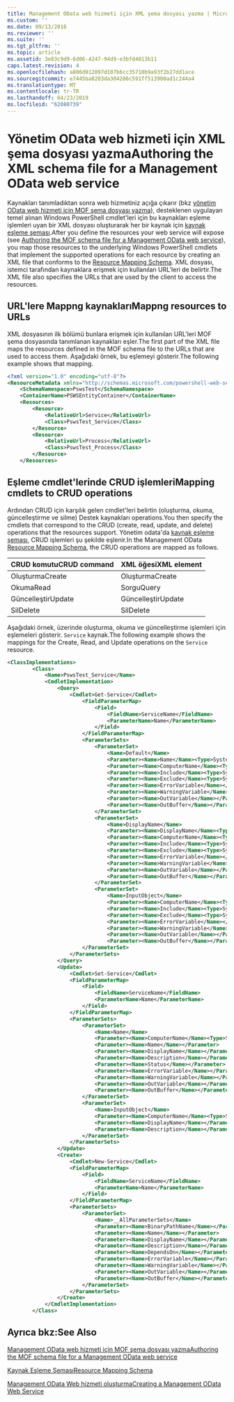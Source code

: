 ```yaml
---
title: Management OData web hizmeti için XML şema dosyası yazma | Microsoft Docs
ms.custom: ''
ms.date: 09/13/2016
ms.reviewer: ''
ms.suite: ''
ms.tgt_pltfrm: ''
ms.topic: article
ms.assetid: 3e83c9d9-6d06-4247-94d9-e3bfd4013b11
caps.latest.revision: 4
ms.openlocfilehash: a806d012097d107b6cc35710b9a93f2b27dd1ace
ms.sourcegitcommit: e7445ba8203da304286c591ff513900ad1c244a4
ms.translationtype: MT
ms.contentlocale: tr-TR
ms.lasthandoff: 04/23/2019
ms.locfileid: "62080739"
---
```

# <a name="authoring-the-xml-schema-file-for-a-management-odata-web-service"></a><span data-ttu-id="0da83-102">Yönetim OData web hizmeti için XML şema dosyası yazma</span><span class="sxs-lookup"><span data-stu-id="0da83-102">Authoring the XML schema file for a Management OData web service</span></span>

<span data-ttu-id="0da83-103">Kaynakları tanımladıktan sonra web hizmetiniz açığa çıkarır (bkz [yönetim OData web hizmeti için MOF şema dosyası yazma](./authoring-the-mof-schema-file-for-a-management-odata-web-service.md)), desteklenen uygulayan temel alınan Windows PowerShell cmdlet'leri için bu kaynakları eşleme işlemleri uyan bir XML dosyası oluşturarak her bir kaynak için [kaynak eşleme şeması](./resource-mapping-schema.md).</span><span class="sxs-lookup"><span data-stu-id="0da83-103">After you define the resources your web service will expose (see [Authoring the MOF schema file for a Management OData web service](./authoring-the-mof-schema-file-for-a-management-odata-web-service.md)), you map those resources to the underlying Windows PowerShell cmdlets that implement the supported operations for each resource by creating an XML file that conforms to the [Resource Mapping Schema](./resource-mapping-schema.md).</span></span> <span data-ttu-id="0da83-104">XML dosyası, istemci tarafından kaynaklara erişmek için kullanılan URL'leri de belirtir.</span><span class="sxs-lookup"><span data-stu-id="0da83-104">The XML file also specifies the URLs that are used by the client to access the resources.</span></span>

## <a name="mappng-resources-to-urls"></a><span data-ttu-id="0da83-105">URL'lere Mappng kaynakları</span><span class="sxs-lookup"><span data-stu-id="0da83-105">Mappng resources to URLs</span></span>

<span data-ttu-id="0da83-106">XML dosyasının ilk bölümü bunlara erişmek için kullanılan URL'leri MOF şema dosyasında tanımlanan kaynakları eşler.</span><span class="sxs-lookup"><span data-stu-id="0da83-106">The first part of the XML file maps the resources defined in the MOF schema file to the URLs that are used to access them.</span></span> <span data-ttu-id="0da83-107">Aşağıdaki örnek, bu eşlemeyi gösterir.</span><span class="sxs-lookup"><span data-stu-id="0da83-107">The following example shows that mapping.</span></span>

```xml
<?xml version="1.0" encoding="utf-8"?>
<ResourceMetadata xmlns="http://schemas.microsoft.com/powershell-web-services/2010/09">
    <SchemaNamespace>PswsTest</SchemaNamespace>
    <ContainerName>PSWSEntityContainer</ContainerName>
    <Resources>
        <Resource>
            <RelativeUrl>Service</RelativeUrl>
            <Class>PswsTest_Service</Class>
        </Resource>
        <Resource>
            <RelativeUrl>Process</RelativeUrl>
            <Class>PswsTest_Process</Class>
        </Resource>
    </Resources>
```

## <a name="mapping-cmdlets-to-crud-operations"></a><span data-ttu-id="0da83-108">Eşleme cmdlet'lerinde CRUD işlemleri</span><span class="sxs-lookup"><span data-stu-id="0da83-108">Mapping cmdlets to CRUD operations</span></span>

<span data-ttu-id="0da83-109">Ardından CRUD için karşılık gelen cmdlet'leri belirtin (oluşturma, okuma, güncelleştirme ve silme) Destek kaynakları operations.</span><span class="sxs-lookup"><span data-stu-id="0da83-109">You then specify the cmdlets that correspond to the CRUD (create, read, update, and delete) operations that the resources support.</span></span> <span data-ttu-id="0da83-110">Yönetim odata'da [kaynak eşleme şeması](./resource-mapping-schema.md), CRUD işlemleri şu şekilde eşlenir.</span><span class="sxs-lookup"><span data-stu-id="0da83-110">In the Management OData [Resource Mapping Schema](./resource-mapping-schema.md), the CRUD operations are mapped as follows.</span></span>

|<span data-ttu-id="0da83-111">CRUD komutu</span><span class="sxs-lookup"><span data-stu-id="0da83-111">CRUD command</span></span>|<span data-ttu-id="0da83-112">XML öğesi</span><span class="sxs-lookup"><span data-stu-id="0da83-112">XML element</span></span>|
|------------------|-----------------|
|<span data-ttu-id="0da83-113">Oluşturma</span><span class="sxs-lookup"><span data-stu-id="0da83-113">Create</span></span>|<span data-ttu-id="0da83-114">Oluşturma</span><span class="sxs-lookup"><span data-stu-id="0da83-114">Create</span></span>|
|<span data-ttu-id="0da83-115">Okuma</span><span class="sxs-lookup"><span data-stu-id="0da83-115">Read</span></span>|<span data-ttu-id="0da83-116">Sorgu</span><span class="sxs-lookup"><span data-stu-id="0da83-116">Query</span></span>|
|<span data-ttu-id="0da83-117">Güncelleştir</span><span class="sxs-lookup"><span data-stu-id="0da83-117">Update</span></span>|<span data-ttu-id="0da83-118">Güncelleştir</span><span class="sxs-lookup"><span data-stu-id="0da83-118">Update</span></span>|
|<span data-ttu-id="0da83-119">Sil</span><span class="sxs-lookup"><span data-stu-id="0da83-119">Delete</span></span>|<span data-ttu-id="0da83-120">Sil</span><span class="sxs-lookup"><span data-stu-id="0da83-120">Delete</span></span>|

<span data-ttu-id="0da83-121">Aşağıdaki örnek, üzerinde oluşturma, okuma ve güncelleştirme işlemleri için eşlemeleri gösterir. `Service` kaynak.</span><span class="sxs-lookup"><span data-stu-id="0da83-121">The following example shows the mappings for the Create, Read, and Update operations on the `Service` resource.</span></span>

```xml
<ClassImplementations>
        <Class>
            <Name>PswsTest_Service</Name>
            <CmdletImplementation>
                <Query>
                    <Cmdlet>Get-Service</Cmdlet>
                        <FieldParameterMap>
                            <Field>
                                <FieldName>ServiceName</FieldName>
                                <ParameterName>Name</ParameterName>
                            </Field>
                        </FieldParameterMap>
                        <ParameterSets>
                            <ParameterSet>
                                <Name>Default</Name>
                                <Parameter><Name>Name</Name><Type>System.String[]</Type></Parameter>
                                <Parameter><Name>ComputerName</Name><Type>System.String[]</Type></Parameter>
                                <Parameter><Name>Include</Name><Type>System.String[]</Type></Parameter>
                                <Parameter><Name>Exclude</Name><Type>System.String[]</Type></Parameter>
                                <Parameter><Name>ErrorVariable</Name></Parameter>
                                <Parameter><Name>WarningVariable</Name></Parameter>
                                <Parameter><Name>OutVariable</Name></Parameter>
                                <Parameter><Name>OutBuffer</Name></Parameter>
                            </ParameterSet>
                            <ParameterSet>
                                <Name>DisplayName</Name>
                                <Parameter><Name>DisplayName</Name><Type>System.String[]</Type></Parameter>
                                <Parameter><Name>ComputerName</Name><Type>System.String[]</Type></Parameter>
                                <Parameter><Name>Include</Name><Type>System.String[]</Type></Parameter>
                                <Parameter><Name>Exclude</Name><Type>System.String[]</Type></Parameter>
                                <Parameter><Name>ErrorVariable</Name></Parameter>
                                <Parameter><Name>WarningVariable</Name></Parameter>
                                <Parameter><Name>OutVariable</Name></Parameter>
                                <Parameter><Name>OutBuffer</Name></Parameter>
                            </ParameterSet>
                            <ParameterSet>
                                <Name>InputObject</Name>
                                <Parameter><Name>ComputerName</Name><Type>System.String[]</Type></Parameter>
                                <Parameter><Name>Include</Name><Type>System.String[]</Type></Parameter>
                                <Parameter><Name>Exclude</Name><Type>System.String[]</Type></Parameter>
                                <Parameter><Name>ErrorVariable</Name></Parameter>
                                <Parameter><Name>WarningVariable</Name></Parameter>
                                <Parameter><Name>OutVariable</Name></Parameter>
                                <Parameter><Name>OutBuffer</Name></Parameter>
                        </ParameterSet>
                    </ParameterSets>
                </Query>
                <Update>
                    <Cmdlet>Set-Service</Cmdlet>
                    <FieldParameterMap>
                        <Field>
                            <FieldName>ServiceName</FieldName>
                            <ParameterName>Name</ParameterName>
                        </Field>
                    </FieldParameterMap>
                    <ParameterSets>
                        <ParameterSet>
                            <Name>Name</Name>
                            <Parameter><Name>ComputerName</Name><Type>System.String[]</Type></Parameter>
                            <Parameter><Name>Name</Name></Parameter>
                            <Parameter><Name>DisplayName</Name></Parameter>
                            <Parameter><Name>Description</Name></Parameter>
                            <Parameter><Name>Status</Name></Parameter>
                            <Parameter><Name>ErrorVariable</Name></Parameter>
                            <Parameter><Name>WarningVariable</Name></Parameter>
                            <Parameter><Name>OutVariable</Name></Parameter>
                            <Parameter><Name>OutBuffer</Name></Parameter>
                        </ParameterSet>
                        <ParameterSet>
                            <Name>InputObject</Name>
                            <Parameter><Name>ComputerName</Name><Type>System.String[]</Type></Parameter>
                            <Parameter><Name>DisplayName</Name></Parameter>
                            <Parameter><Name>Description</Name></Parameter>
                        </ParameterSet>
                    </ParameterSets>
                </Update>
                <Create>
                    <Cmdlet>New-Service</Cmdlet>
                    <FieldParameterMap>
                        <Field>
                            <FieldName>ServiceName</FieldName>
                            <ParameterName>Name</ParameterName>
                        </Field>
                    </FieldParameterMap>
                    <ParameterSets>
                        <ParameterSet>
                            <Name>__AllParameterSets</Name>
                            <Parameter><Name>BinaryPathName</Name></Parameter>
                            <Parameter><Name>Name</Name></Parameter>
                            <Parameter><Name>DisplayName</Name></Parameter>
                            <Parameter><Name>Description</Name></Parameter>
                            <Parameter><Name>DependsOn</Name></Parameter>
                            <Parameter><Name>ErrorVariable</Name></Parameter>
                            <Parameter><Name>WarningVariable</Name></Parameter>
                            <Parameter><Name>OutVariable</Name></Parameter>
                            <Parameter><Name>OutBuffer</Name></Parameter>
                        </ParameterSet>
                    </ParameterSets>
                </Create>
            </CmdletImplementation>
        </Class>
```

## <a name="see-also"></a><span data-ttu-id="0da83-122">Ayrıca bkz:</span><span class="sxs-lookup"><span data-stu-id="0da83-122">See Also</span></span>

[<span data-ttu-id="0da83-123">Management OData web hizmeti için MOF şema dosyası yazma</span><span class="sxs-lookup"><span data-stu-id="0da83-123">Authoring the MOF schema file for a Management OData web service</span></span>](./authoring-the-mof-schema-file-for-a-management-odata-web-service.md)

[<span data-ttu-id="0da83-124">Kaynak Eşleme Şeması</span><span class="sxs-lookup"><span data-stu-id="0da83-124">Resource Mapping Schema</span></span>](./resource-mapping-schema.md)

[<span data-ttu-id="0da83-125">Management OData Web hizmeti oluşturma</span><span class="sxs-lookup"><span data-stu-id="0da83-125">Creating a Management OData Web Service</span></span>](./creating-a-management-odata-web-service.md)